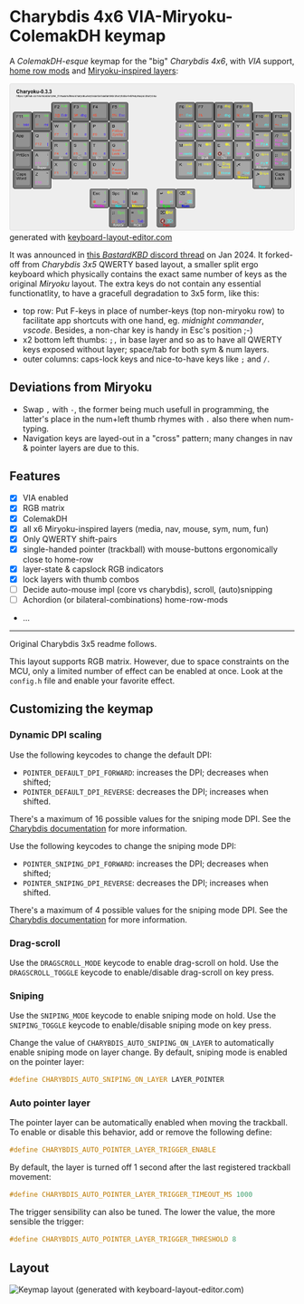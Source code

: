 # Charybdis 4x6 VIA-Miryoku-ColemakDH keymap

A *ColemakDH-esque* keymap for the "big" *Charybdis 4x6*, with *VIA* support,
[home row mods](https://precondition.github.io/home-row-mods) and
[Miryoku-inspired layers](https://github.com/manna-harbour/miryoku):

![alt text](charyoku-kle-reference.png)
generated with [keyboard-layout-editor.com](http://www.keyboard-layout-editor.com/#/gists/57926252da9ebaea7a88cba9ed3bfa78)

It was announced in [this *BastardKBD* discord thread](https://discordapp.com/channels/681309835135811648/1193692606568333342)
on Jan 2024. It forked-off from *Charybdis 3x5* QWERTY based layout,
a smaller split ergo keyboard which physically contains the exact same number of
keys as the original *Miryoku* layout.  The extra keys do not contain any 
essential functionatlity, to have a gracefull degradation to 3x5 form,
like this:

- top row: Put F-keys in place of number-keys (top non-miryoku row) to facilitate
  app shortcuts with one hand, eg. *midnight commander*, *vscode*.  Besides,
  a non-char key is handy in Esc's position ;-)
- x2 bottom left thumbs: `;,` in base layer and so as to have all QWERTY keys exposed
  without layer;  space/tab for both sym & num layers.
- outer columns: caps-lock keys and nice-to-have keys like `;` and `/`.

## Deviations from Miryoku
 
- Swap `,` with `-`, the former being much usefull in programming, the latter's place
  in the num+left thumb rhymes with `.` also there when num-typing.  
- Navigation keys are layed-out in a "cross" pattern;  many changes in nav & pointer
  layers are due to this.

## Features

- [x] VIA enabled
- [x] RGB matrix
- [x] ColemakDH
- [x] all x6 Miryoku-inspired layers (media, nav, mouse, sym, num, fun)
- [x] Only QWERTY shift-pairs
- [x] single-handed pointer (trackball) with mouse-buttons ergonomically close to home-row
- [x] layer-state & capslock RGB indicators
- [x] lock layers with thumb combos
- [ ] Decide auto-mouse impl (core vs charybdis), scroll, (auto)snipping
- [ ] Achordion (or bilateral-combinations) home-row-mods
- ...

---

Original Charybdis 3x5 readme follows.

This layout supports RGB matrix. However, due to space constraints on the MCU,
only a limited number of effect can be enabled at once. Look at the `config.h` file and
enable your favorite effect.

## Customizing the keymap

### Dynamic DPI scaling

Use the following keycodes to change the default DPI:

-   `POINTER_DEFAULT_DPI_FORWARD`: increases the DPI; decreases when shifted;
-   `POINTER_DEFAULT_DPI_REVERSE`: decreases the DPI; increases when shifted.

There's a maximum of 16 possible values for the sniping mode DPI. See the [Charybdis documentation](../../README.md) for more information.

Use the following keycodes to change the sniping mode DPI:

-   `POINTER_SNIPING_DPI_FORWARD`: increases the DPI; decreases when shifted;
-   `POINTER_SNIPING_DPI_REVERSE`: decreases the DPI; increases when shifted.

There's a maximum of 4 possible values for the sniping mode DPI. See the [Charybdis documentation](../../README.md) for more information.

### Drag-scroll

Use the `DRAGSCROLL_MODE` keycode to enable drag-scroll on hold. Use the `DRAGSCROLL_TOGGLE` keycode to enable/disable drag-scroll on key press.

### Sniping

Use the `SNIPING_MODE` keycode to enable sniping mode on hold. Use the `SNIPING_TOGGLE` keycode to enable/disable sniping mode on key press.

Change the value of `CHARYBDIS_AUTO_SNIPING_ON_LAYER` to automatically enable sniping mode on layer change. By default, sniping mode is enabled on the pointer layer:

```c
#define CHARYBDIS_AUTO_SNIPING_ON_LAYER LAYER_POINTER
```

### Auto pointer layer

The pointer layer can be automatically enabled when moving the trackball. To enable or disable this behavior, add or remove the following define:

```c
#define CHARYBDIS_AUTO_POINTER_LAYER_TRIGGER_ENABLE
```

By default, the layer is turned off 1 second after the last registered trackball movement:

```c
#define CHARYBDIS_AUTO_POINTER_LAYER_TRIGGER_TIMEOUT_MS 1000
```

The trigger sensibility can also be tuned. The lower the value, the more sensible the trigger:

```c
#define CHARYBDIS_AUTO_POINTER_LAYER_TRIGGER_THRESHOLD 8
```

## Layout

![Keymap layout (generated with keyboard-layout-editor.com)](https://i.imgur.com/uHEnqEN.png)
